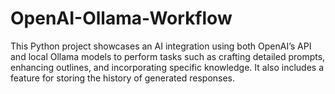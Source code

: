 # OpenAI-Ollama-Workflow
This Python project showcases an AI integration using both OpenAI’s API and local Ollama models to perform tasks such as crafting detailed prompts, enhancing outlines, and incorporating specific knowledge. It also includes a feature for storing the history of generated responses.
